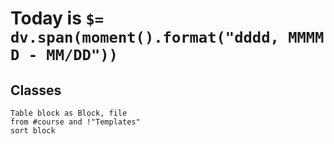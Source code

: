 # Today is `$= dv.span(moment().format("dddd, MMMM D - MM/DD"))`

## Classes

```dataview
Table block as Block, file
from #course and !"Templates"
sort block
```
